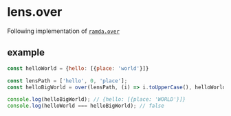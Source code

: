 # lens.over

Following implementation of [`ramda.over`](http://ramdajs.com/docs/#over)

## example
```js
const helloWorld = {hello: [{place: 'world'}]}

const lensPath = ['hello', 0, 'place'];
const helloBigWorld = over(lensPath, (i) => i.toUpperCase(), helloWorld);

console.log(helloBigWorld); // {hello: [{place: 'WORLD'}]}
console.log(helloWorld === helloBigWorld); // false
```
